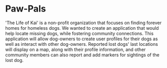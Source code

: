 # Paw-Pals

'The Life of Kai' is a non-profit organization that focuses on finding forever homes for homeless dogs. We wanted to create an application that would help locate missing dogs, while fostering community connections. This application will allow dog-owners to create user profiles for their dogs as well as interact with other dog-owners. Reported lost dogs' last locations will display on a map, along with their profile information, and other community members can also report and add markers for sightings of the lost dog.   

